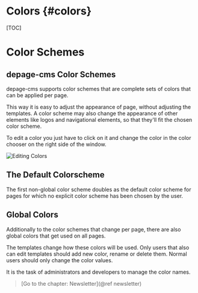 Colors      {#colors}
======

[TOC]

Color Schemes
============

depage-cms Color Schemes
-----------------------

depage-cms supports color schemes that are complete sets of colors that can be applied per page.

This way it is easy to adjust the appearance of page, without adjusting the templates.
A color scheme may also change the appearance of other elements like logos and navigational elements, so that they'll fit the chosen color scheme.

To edit a color you just have to click on it and change the color in the color chooser on the right side of the window.

![Editing Colors](images/editing-colors.png)

The Default Colorscheme
-----------------------

The first non-global color scheme doubles as the default color scheme for pages for which no explicit color scheme has been chosen by the user.

Global Colors
-------------

Additionally to the color schemes that change per page, there are also global colors that get used on all pages.

The templates change how these colors will be used. Only users that also can edit templates should add new color, rename or delete them. Normal users should only change the color values.

It is the task of administrators and developers to manage the color names.



> [Go to the chapter: Newsletter](@ref newsletter)
